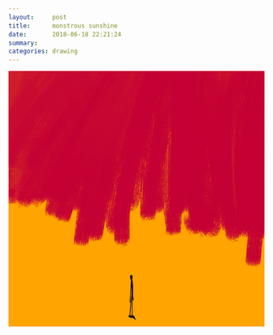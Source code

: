 ```yaml
---
layout:     post
title:      monstrous sunshine
date:       2018-06-18 22:21:24
summary:    
categories: drawing
---
```

![monstrous sunshine](/images/diary/monstrous-sunshine.png ".")
